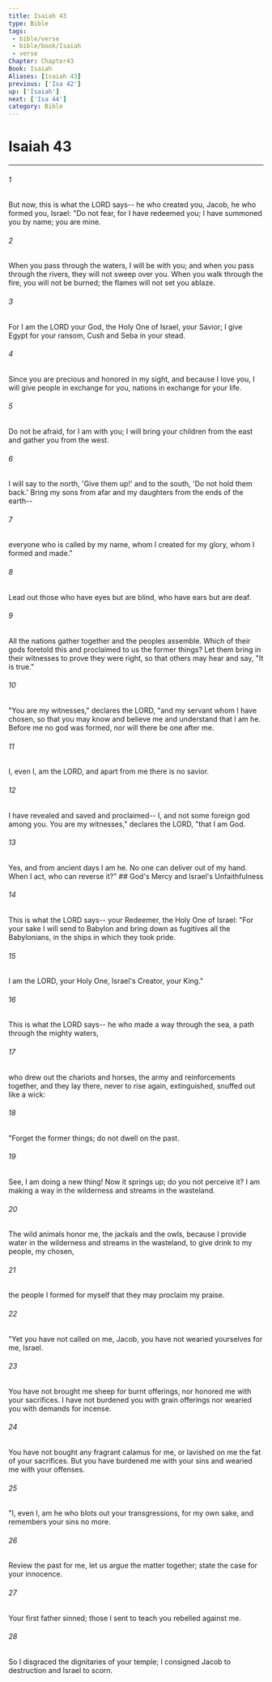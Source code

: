 ```yaml
---
title: Isaiah 43
type: Bible
tags:
 - bible/verse
 - bible/book/Isaiah
 - verse
Chapter: Chapter43
Book: Isaiah
Aliases: [Isaiah 43]
previous: ['Isa 42']
up: ['Isaiah']
next: ['Isa 44']
category: Bible
---
```

# Isaiah 43

***


###### 1 
But now, this is what the LORD says-- he who created you, Jacob, he who formed you, Israel: "Do not fear, for I have redeemed you; I have summoned you by name; you are mine. 

###### 2 
When you pass through the waters, I will be with you; and when you pass through the rivers, they will not sweep over you. When you walk through the fire, you will not be burned; the flames will not set you ablaze. 

###### 3 
For I am the LORD your God, the Holy One of Israel, your Savior; I give Egypt for your ransom, Cush and Seba in your stead. 

###### 4 
Since you are precious and honored in my sight, and because I love you, I will give people in exchange for you, nations in exchange for your life. 

###### 5 
Do not be afraid, for I am with you; I will bring your children from the east and gather you from the west. 

###### 6 
I will say to the north, 'Give them up!' and to the south, 'Do not hold them back.' Bring my sons from afar and my daughters from the ends of the earth-- 

###### 7 
everyone who is called by my name, whom I created for my glory, whom I formed and made." 

###### 8 
Lead out those who have eyes but are blind, who have ears but are deaf. 

###### 9 
All the nations gather together and the peoples assemble. Which of their gods foretold this and proclaimed to us the former things? Let them bring in their witnesses to prove they were right, so that others may hear and say, "It is true." 

###### 10 
"You are my witnesses," declares the LORD, "and my servant whom I have chosen, so that you may know and believe me and understand that I am he. Before me no god was formed, nor will there be one after me. 

###### 11 
I, even I, am the LORD, and apart from me there is no savior. 

###### 12 
I have revealed and saved and proclaimed-- I, and not some foreign god among you. You are my witnesses," declares the LORD, "that I am God. 

###### 13 
Yes, and from ancient days I am he. No one can deliver out of my hand. When I act, who can reverse it?" ## God's Mercy and Israel's Unfaithfulness 

###### 14 
This is what the LORD says-- your Redeemer, the Holy One of Israel: "For your sake I will send to Babylon and bring down as fugitives all the Babylonians, in the ships in which they took pride. 

###### 15 
I am the LORD, your Holy One, Israel's Creator, your King." 

###### 16 
This is what the LORD says-- he who made a way through the sea, a path through the mighty waters, 

###### 17 
who drew out the chariots and horses, the army and reinforcements together, and they lay there, never to rise again, extinguished, snuffed out like a wick: 

###### 18 
"Forget the former things; do not dwell on the past. 

###### 19 
See, I am doing a new thing! Now it springs up; do you not perceive it? I am making a way in the wilderness and streams in the wasteland. 

###### 20 
The wild animals honor me, the jackals and the owls, because I provide water in the wilderness and streams in the wasteland, to give drink to my people, my chosen, 

###### 21 
the people I formed for myself that they may proclaim my praise. 

###### 22 
"Yet you have not called on me, Jacob, you have not wearied yourselves for me, Israel. 

###### 23 
You have not brought me sheep for burnt offerings, nor honored me with your sacrifices. I have not burdened you with grain offerings nor wearied you with demands for incense. 

###### 24 
You have not bought any fragrant calamus for me, or lavished on me the fat of your sacrifices. But you have burdened me with your sins and wearied me with your offenses. 

###### 25 
"I, even I, am he who blots out your transgressions, for my own sake, and remembers your sins no more. 

###### 26 
Review the past for me, let us argue the matter together; state the case for your innocence. 

###### 27 
Your first father sinned; those I sent to teach you rebelled against me. 

###### 28 
So I disgraced the dignitaries of your temple; I consigned Jacob to destruction and Israel to scorn. 
